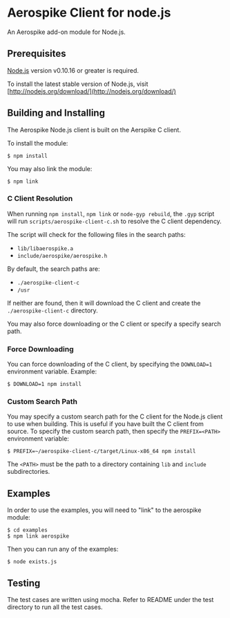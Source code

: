 # Aerospike Client for node.js

An Aerospike add-on module for Node.js.

## Prerequisites

[Node.js](http://nodejs.org) version v0.10.16 or greater is required. 

To install the latest stable version of Node.js, visit [http://nodejs.org/download/](http://nodejs.org/download/)

## Building and Installing

The Aerospike Node.js client is built on the Aerspike C client. 

To install the module:

    $ npm install

You may also link the module:

    $ npm link


### C Client Resolution

When running `npm install`, `npm link` or `node-gyp rebuild`, the `.gyp` 
script will run `scripts/aerospike-client-c.sh` to resolve the C client 
dependency.

The script will check for the following files in the search paths:

- `lib/libaerospike.a`
- `include/aerospike/aerospike.h`

By default, the search paths are:

- `./aerospike-client-c`
- `/usr`

If neither are found, then it will download the C client and create the 
`./aerospike-client-c` directory.

You may also force downloading or the C client or specify a specify search
path.

### Force Downloading

You can force downloading of the C client, by specifying the `DOWNLOAD=1` 
environment variable. Example:

    $ DOWNLOAD=1 npm install

### Custom Search Path

You may specify a custom search path for the C client for the Node.js client
to use when building. This is useful if you have built the C client from source.
To specify the custom search path, then specify the `PREFIX=<PATH>` environment
variable:

    $ PREFIX=~/aerospike-client-c/target/Linux-x86_64 npm install

The `<PATH>` must be the path to a directory containing `lib` and `include` 
subdirectories. 

## Examples

In order to use the examples, you will need to "link" to the aerospike module:

    $ cd examples
    $ npm link aerospike

Then you can run any of the examples:

    $ node exists.js


## Testing

The test cases are written using mocha. Refer to README under the test directory to run
all the test cases.


